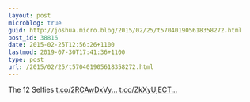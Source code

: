 ```yaml
---
layout: post
microblog: true
guid: http://joshua.micro.blog/2015/02/25/t570401905618358272.html
post_id: 38816
date: 2015-02-25T12:56:26+1100
lastmod: 2019-07-30T17:41:36+1100
type: post
url: /2015/02/25/t570401905618358272.html
---
```

The 12 Selfies [t.co/2RCAwDxVy...](http://t.co/2RCAwDxVyS) [t.co/ZkXyUjECT...](http://t.co/ZkXyUjECTs)
